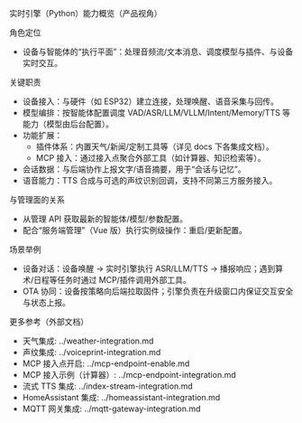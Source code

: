 实时引擎（Python）能力概览（产品视角）

角色定位
- 设备与智能体的“执行平面”：处理音频流/文本消息、调度模型与插件、与设备实时交互。

关键职责
- 设备接入：与硬件（如 ESP32）建立连接，处理唤醒、语音采集与回传。
- 模型编排：按智能体配置调度 VAD/ASR/LLM/VLLM/Intent/Memory/TTS 等能力（模型由后台配置）。
- 功能扩展：
  - 插件体系：内置天气/新闻/定制工具等（详见 docs 下各集成文档）。
  - MCP 接入：通过接入点聚合外部工具（如计算器、知识检索等）。
- 会话数据：与后端协作上报文字/语音摘要，用于“会话与记忆”。
- 语音能力：TTS 合成与可选的声纹识别回调，支持不同第三方服务接入。

与管理面的关系
- 从管理 API 获取最新的智能体/模型/参数配置。
- 配合“服务端管理”（Vue 版）执行实例级操作：重启/更新配置。

场景举例
- 设备对话：设备唤醒 → 实时引擎执行 ASR/LLM/TTS → 播报响应；遇到算术/日程等任务时通过 MCP/插件调用外部工具。
- OTA 协同：设备按策略向后端拉取固件；引擎负责在升级窗口内保证交互安全与状态上报。

更多参考（外部文档）
- 天气集成: ../weather-integration.md
- 声纹集成: ../voiceprint-integration.md
- MCP 接入点开启: ../mcp-endpoint-enable.md
- MCP 接入示例（计算器）: ../mcp-endpoint-integration.md
- 流式 TTS 集成: ../index-stream-integration.md
- HomeAssistant 集成: ../homeassistant-integration.md
- MQTT 网关集成: ../mqtt-gateway-integration.md
